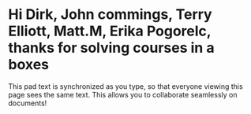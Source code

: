 # Hi Dirk, John commings, Terry Elliott, Matt.M, Erika Pogorelc,  thanks for solving courses in a boxes

This pad text is synchronized as you type, so that everyone viewing this page sees the same text.  This allows you to collaborate seamlessly on documents!